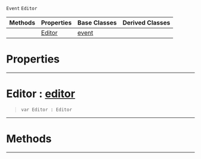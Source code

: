  `Event` `Editor`



|Methods|Properties|Base Classes|Derived Classes|
|---|---|---|---|
| |[ Editor](https://github.com/PlasmaEngine/PlasmaDocs/blob/master/code_reference/class_reference/editorevent.markdown#editor-plasma-engine-docum)|[event](https://github.com/PlasmaEngine/PlasmaDocs/blob/master/code_reference/class_reference/event.markdown)| |


 #  Properties


---  
 #  Editor : [editor](https://github.com/PlasmaEngine/PlasmaDocs/blob/master/code_reference/class_reference/editor.markdown)

> 
> ``` lang=cpp, name=Lightning
> var Editor : Editor


---  
 #  Methods


---  
 

 